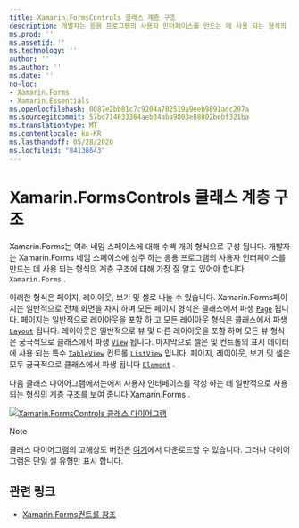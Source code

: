 ```yaml
---
title: Xamarin.FormsControls 클래스 계층 구조
description: 개발자는 응용 프로그램의 사용자 인터페이스를 만드는 데 사용 되는 형식의 계층 구조에 대해 잘 알고 있어야 합니다 Xamarin.Forms .
ms.prod: ''
ms.assetid: ''
ms.technology: ''
author: ''
ms.author: ''
ms.date: ''
no-loc:
- Xamarin.Forms
- Xamarin.Essentials
ms.openlocfilehash: 0087e2bb81c7c9204a782519a9eeb9891adc297a
ms.sourcegitcommit: 57bc714633364aeb34aba9803e88802bebf321ba
ms.translationtype: MT
ms.contentlocale: ko-KR
ms.lasthandoff: 05/28/2020
ms.locfileid: "84138643"
---
```

# <a name="xamarinforms-controls-class-hierarchy"></a>Xamarin.FormsControls 클래스 계층 구조

Xamarin.Forms는 여러 네임 스페이스에 대해 수백 개의 형식으로 구성 됩니다. 개발자는 Xamarin.Forms 네임 스페이스에 상주 하는 응용 프로그램의 사용자 인터페이스를 만드는 데 사용 되는 형식의 계층 구조에 대해 가장 잘 알고 있어야 합니다 `Xamarin.Forms` .

이러한 형식은 페이지, 레이아웃, 보기 및 셀로 나눌 수 있습니다. Xamarin.Forms페이지는 일반적으로 전체 화면을 차지 하며 모든 페이지 형식은 클래스에서 파생 [`Page`](xref:Xamarin.Forms.Page) 됩니다. 페이지는 일반적으로 레이아웃을 포함 하 고 모든 레이아웃 형식은 클래스에서 파생 [`Layout`](xref:Xamarin.Forms.Layout) 됩니다. 레이아웃은 일반적으로 뷰 및 다른 레이아웃을 포함 하며 모든 뷰 형식은 궁극적으로 클래스에서 파생 [`View`](xref:Xamarin.Forms.View) 됩니다. 마지막으로 셀은 및 컨트롤의 표시 데이터에 사용 되는 특수 [`TableView`](xref:Xamarin.Forms.TableView) 컨트롤 [`ListView`](xref:Xamarin.Forms.ListView) 입니다. 페이지, 레이아웃, 보기 및 셀은 모두 궁극적으로 클래스에서 파생 됩니다 [`Element`](xref:Xamarin.Forms.Element) .

다음 클래스 다이어그램에서는에서 사용자 인터페이스를 작성 하는 데 일반적으로 사용 되는 형식의 계층 구조를 보여 줍니다 Xamarin.Forms .

[![Xamarin.FormsControls 클래스 다이어그램](class-hierarchy-images/class-diagram.png "[! OP. NO-LOC (Xamarin.ios)] controls 클래스 다이어그램")](class-hierarchy-images/class-diagram-large.png#lightbox "[! OP. NO-LOC (Xamarin.ios)] controls 클래스 다이어그램")

> [!NOTE]
> 클래스 다이어그램의 고해상도 버전은 [여기](class-hierarchy-images/class-diagram-high-resolution.png)에서 다운로드할 수 있습니다. 그러나 다이어그램은 단일 셸 유형만 표시 합니다.

## <a name="related-links"></a>관련 링크

- [Xamarin.Forms컨트롤 참조](~/xamarin-forms/user-interface/controls/index.md)
